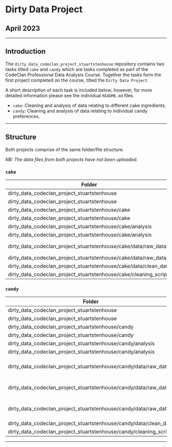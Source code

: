 # Dirty Data Project

## April 2023

------------------------------------------------------------------------

## Introduction

The `dirty_data_codeclan_project_stuartstenhouse` repository contains two tasks titled `cake` and `candy` which are tasks completed as part of the CodeClan Professional Data Analysis Course. Together the tasks form the first project completed on the course, titled the `Dirty Data Project`.

A short description of each task is included below; however, for more detailed information please see the individual `README.md` files.

-   `cake`: Cleaning and analysis of data relating to different cake ingredients.
-   `candy`: Cleaning and analysis of data relating to individual candy preferences.

------------------------------------------------------------------------

## Structure

Both projects comprise of the same folder/file structure.

*NB: The data files from both projects have not been uploaded.*

### `cake`

| **Folder**                                                       | **File Name**              |
|-------------------------------------------------|-----------------------|
| dirty_data_codeclan_project_stuartstenhouse                      | README.md                  |
| dirty_data_codeclan_project_stuartstenhouse                      | .gitignore                 |
| dirty_data_codeclan_project_stuartstenhouse/cake                 | cake.Rproj                 |
| dirty_data_codeclan_project_stuartstenhouse/cake                 | README.md                  |
| dirty_data_codeclan_project_stuartstenhouse/cake/analysis        | analysis.Rmd               |
| dirty_data_codeclan_project_stuartstenhouse/cake/analysis        | analysis.nb.html           |
| dirty_data_codeclan_project_stuartstenhouse/cake/data/raw_data   | cake-ingredients-1961.csv  |
| dirty_data_codeclan_project_stuartstenhouse/cake/data/raw_data   | cake_ingredient_code.csv   |
| dirty_data_codeclan_project_stuartstenhouse/cake/data/clean_data | cake_ingredients_clean.csv |
| dirty_data_codeclan_project_stuartstenhouse/cake/cleaning_script | cleaning.R                 |

### `candy`

| **Folder**                                                        | **File Name**               |
|-------------------------------------------------|----------------------|
| dirty_data_codeclan_project_stuartstenhouse                       | README.md                   |
| dirty_data_codeclan_project_stuartstenhouse                       | .gitignore                  |
| dirty_data_codeclan_project_stuartstenhouse/candy                 | candy.Rproj                 |
| dirty_data_codeclan_project_stuartstenhouse/candy                 | README.md                   |
| dirty_data_codeclan_project_stuartstenhouse/candy/analysis        | analysis.Rmd                |
| dirty_data_codeclan_project_stuartstenhouse/candy/analysis        | analysis.nb.html            |
| dirty_data_codeclan_project_stuartstenhouse/candy/data/raw_data   | boing-boing-candy-2015.xlsx |
| dirty_data_codeclan_project_stuartstenhouse/candy/data/raw_data   | boing-boing-candy-2016.xlsx |
| dirty_data_codeclan_project_stuartstenhouse/candy/data/raw_data   | boing-boing-candy-2017.xlsx |
| dirty_data_codeclan_project_stuartstenhouse/candy/data/clean_data | candy_clean.csv             |
| dirty_data_codeclan_project_stuartstenhouse/candy/cleaning_script | cleaning.R                  |

------------------------------------------------------------------------
